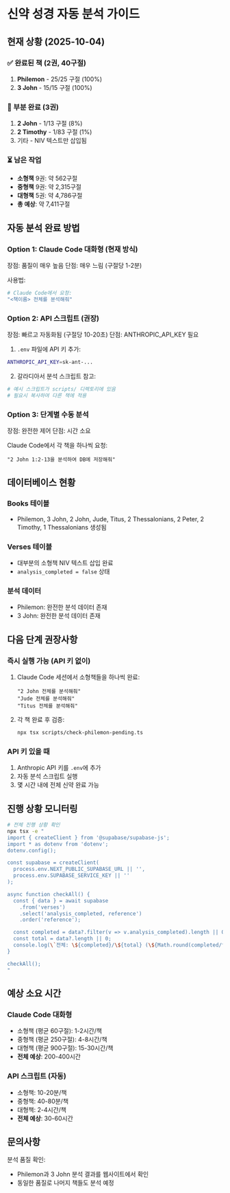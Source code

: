# 신약 성경 자동 분석 가이드

## 현재 상황 (2025-10-04)

### ✅ 완료된 책 (2권, 40구절)
1. **Philemon** - 25/25 구절 (100%)
2. **3 John** - 15/15 구절 (100%)

### 🔄 부분 완료 (3권)
1. **2 John** - 1/13 구절 (8%)
2. **2 Timothy** - 1/83 구절 (1%)
3. 기타 - NIV 텍스트만 삽입됨

### ⏳ 남은 작업
- **소형책** 9권: 약 562구절
- **중형책** 9권: 약 2,315구절
- **대형책** 5권: 약 4,786구절
- **총 예상**: 약 7,411구절

## 자동 분석 완료 방법

### Option 1: Claude Code 대화형 (현재 방식)
장점: 품질이 매우 높음
단점: 매우 느림 (구절당 1-2분)

사용법:
```bash
# Claude Code에서 요청:
"<책이름> 전체를 분석해줘"
```

### Option 2: API 스크립트 (권장)
장점: 빠르고 자동화됨 (구절당 10-20초)
단점: ANTHROPIC_API_KEY 필요

1. `.env` 파일에 API 키 추가:
```bash
ANTHROPIC_API_KEY=sk-ant-...
```

2. 갈라디아서 분석 스크립트 참고:
```bash
# 예시 스크립트가 scripts/ 디렉토리에 있음
# 필요시 복사하여 다른 책에 적용
```

### Option 3: 단계별 수동 분석
장점: 완전한 제어
단점: 시간 소요

Claude Code에서 각 책을 하나씩 요청:
```
"2 John 1:2-13을 분석하여 DB에 저장해줘"
```

## 데이터베이스 현황

### Books 테이블
- Philemon, 3 John, 2 John, Jude, Titus, 2 Thessalonians, 2 Peter, 2 Timothy, 1 Thessalonians 생성됨

### Verses 테이블
- 대부분의 소형책 NIV 텍스트 삽입 완료
- `analysis_completed = false` 상태

### 분석 데이터
- Philemon: 완전한 분석 데이터 존재
- 3 John: 완전한 분석 데이터 존재

## 다음 단계 권장사항

### 즉시 실행 가능 (API 키 없이)
1. Claude Code 세션에서 소형책들을 하나씩 완료:
   ```
   "2 John 전체를 분석해줘"
   "Jude 전체를 분석해줘"
   "Titus 전체를 분석해줘"
   ```

2. 각 책 완료 후 검증:
   ```bash
   npx tsx scripts/check-philemon-pending.ts
   ```

### API 키 있을 때
1. Anthropic API 키를 `.env`에 추가
2. 자동 분석 스크립트 실행
3. 몇 시간 내에 전체 신약 완료 가능

## 진행 상황 모니터링

```bash
# 전체 진행 상황 확인
npx tsx -e "
import { createClient } from '@supabase/supabase-js';
import * as dotenv from 'dotenv';
dotenv.config();

const supabase = createClient(
  process.env.NEXT_PUBLIC_SUPABASE_URL || '',
  process.env.SUPABASE_SERVICE_KEY || ''
);

async function checkAll() {
  const { data } = await supabase
    .from('verses')
    .select('analysis_completed, reference')
    .order('reference');

  const completed = data?.filter(v => v.analysis_completed).length || 0;
  const total = data?.length || 0;
  console.log(\`전체: \${completed}/\${total} (\${Math.round(completed/total*100)}%)\`);
}

checkAll();
"
```

## 예상 소요 시간

### Claude Code 대화형
- 소형책 (평균 60구절): 1-2시간/책
- 중형책 (평균 250구절): 4-8시간/책
- 대형책 (평균 900구절): 15-30시간/책
- **전체 예상**: 200-400시간

### API 스크립트 (자동)
- 소형책: 10-20분/책
- 중형책: 40-80분/책
- 대형책: 2-4시간/책
- **전체 예상**: 30-60시간

## 문의사항

분석 품질 확인:
- Philemon과 3 John 분석 결과를 웹사이트에서 확인
- 동일한 품질로 나머지 책들도 분석 예정
